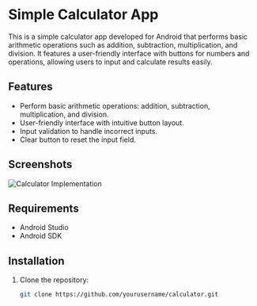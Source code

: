 # Simple Calculator App

This is a simple calculator app developed for Android that performs basic arithmetic operations such as addition, subtraction, multiplication, and division. It features a user-friendly interface with buttons for numbers and operations, allowing users to input and calculate results easily.

## Features

- Perform basic arithmetic operations: addition, subtraction, multiplication, and division.
- User-friendly interface with intuitive button layout.
- Input validation to handle incorrect inputs.
- Clear button to reset the input field.

## Screenshots

![Calculator Implementation]([(https://github.com/user-attachments/assets/b78bfef8-badd-4ac1-b28c-8296948c5836))

## Requirements

- Android Studio
- Android SDK

## Installation

1. Clone the repository:
   ```bash
   git clone https://github.com/yourusername/calculator.git
